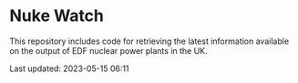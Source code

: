 # Nuke Watch

This repository includes code for retrieving the latest information available on the output of EDF nuclear power plants in the UK.

Last updated: 2023-05-15 06:11